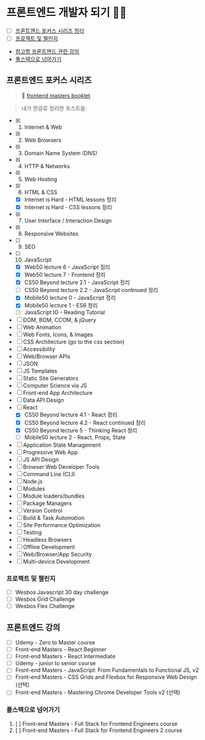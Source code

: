 # 프론트엔드 개발자 되기 :ok_woman:
- [ ] [프론트엔드 포커스 시리즈 정리]()
- [ ] [프로젝트 및 챌린지](#프로젝트-및-챌린지)
- [참고할 프론트엔드 관련 강의](#프론트엔드-강의)
- [풀스택으로 넘어가기](#풀스택으로-넘어가기)


## 프론트엔드 포커스 시리즈
> :memo: [frontend masters booklet](https://frontendmasters.com/books/front-end-handbook/2019/#4)

> 내가 한글로 정리한 포스트들: []()

- [x] 1. Internet & Web
- [x] 2. Web Browsers
- [x] 3. Domain Name System (DNS)
- [x] 4. HTTP & Networks
- [x] 5. Web Hosting
- [x] 6. HTML & CSS
    - [x] Internet is Hard - HTML lessons 정리
    - [x] Internet is Hard - CSS lessons 정리
- [x] 7. User Interface / Interaction Design
- [x] 8. Responsive Websites
- [ ] 9. SEO
- [ ] 10. JavaScript
    - [x] Web50 lecture 6 - JavaScript 정리
    - [x] Web50 lecture 7 - Frontend 정리
    - [x] CS50 Beyond lecture 2.1 - JavaScript 정리
    - [ ] CS50 Beyond lecture 2.2 - JavaScript continued 정리
    - [x] Mobile50 lecture 0 - JavaScript 정리
    - [x] Mobile50 lecture 1 - ES6 정리
    - [ ] JavaScript IO - Reading Tutorial
- [ ] DOM, BOM, CCOM, & jQuery
- [ ] Web Animation
- [ ] Web Fonts, Icons, & Images
- [ ] CSS Architecture (go to the css section)
- [ ] Accessibility
- [ ] Web/Browser APIs
- [ ] JSON
- [ ] JS Templates
- [ ] Static Site Generators
- [ ] Computer Science via JS
- [ ] Front-end App Architecture
- [ ] Data API Design
- [ ] React
    - [x] CS50 Beyond lecture 4.1 - React 정리
    - [x] CS50 Beyond lecture 4.2 - React continued 정리
    - [x] CS50 Beyond lecture 5 - Thinking React 정리
    - [ ] Mobile50 lecture 2 - React, Props, State
- [ ] Application State Management
- [ ] Progressive Web App
- [ ] JS API Design
- [ ] Browser Web Developer Tools
- [ ] Command Line (CLI)
- [ ] Node.js
- [ ] Modules
- [ ] Module loaders/bundles
- [ ] Package Managers
- [ ] Version Control
- [ ] Build & Task Automation
- [ ] Site Performance Optimization
- [ ] Testing
- [ ] Headless Browsers
- [ ] Offline Development
- [ ] Web/Browser/App Security
- [ ] Multi-device Development

### 프로젝트 및 챌린지
- [ ] Wesbos Javascript 30 day challenge
- [ ] Wesbos Grid Challenge
- [ ] Wesbos Flex Challenge

## 프론트엔드 강의
- [ ] Udemy - Zero to Master course
- [ ] Front-end Masters - React Beginner
- [ ] Front-end Masters - React Intermediate
- [ ] Udemy - junior to senior course
- [ ] Front-end Masters - JavaScript: From Fundamentals to Functional JS, v2
- [ ] Front-end Masters - CSS Grids and Flexbox for Responsive Web Design (선택)
- [ ] Front-end Masters - Mastering Chrome Developer Tools v2 (선택)

### 풀스택으로 넘어가기
1. [ ] Front-end Masters - Full Stack for Frontend Engineers course
2. [ ] Front-end Masters - Full Stack for Frontend Engineers 2 course
